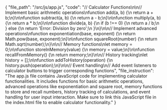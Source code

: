 {
  "file_path": "/src/js/app.js",
  "code": "// Calculator Functions\n\n// Implement basic arithmetic operations\nfunction add(a, b) {\n  return a + b;\n}\n\nfunction subtract(a, b) {\n  return a - b;\n}\n\nfunction multiply(a, b) {\n  return a * b;\n}\n\nfunction divide(a, b) {\n  if (b !== 0) {\n    return a / b;\n  } else {\n    return 'Error: Division by zero';\n  }\n}\n\n// Implement advanced operations\nfunction exponentiation(base, exponent) {\n  return Math.pow(base, exponent);\n}\n\nfunction squareRoot(number) {\n  return Math.sqrt(number);\n}\n\n// Memory functions\nlet memory = 0;\n\nfunction storeInMemory(value) {\n  memory = value;\n}\n\nfunction recallFromMemory() {\n  return memory;\n}\n\n// History tracking\nlet history = [];\n\nfunction addToHistory(operation) {\n  history.push(operation);\n}\n\n// Event handling\n// Add event listeners to calculator buttons to trigger corresponding functions",
  "file_instruction": "The app.js file contains JavaScript code for implementing calculator functionalities. It includes functions for basic arithmetic operations, advanced operations like exponentiation and square root, memory functions to store and recall numbers, history tracking of calculations, and event handling for user input interaction. Make sure to link this JavaScript file in the index.html file to enable calculator functionality."
}